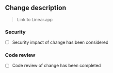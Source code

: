 ## Change description

> Link to Linear.app

### Security

- [ ] Security impact of change has been considered
      
### Code review 

- [ ] Code review of change has been completed
